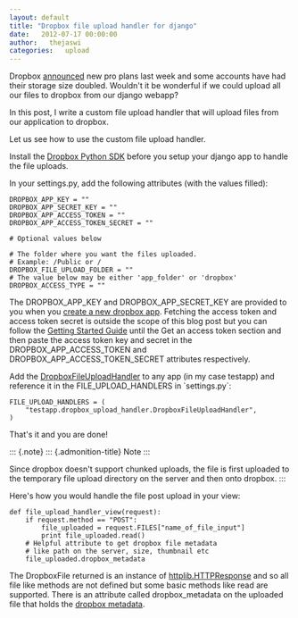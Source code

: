 ```yaml
---
layout: default
title: "Dropbox file upload handler for django"
date:   2012-07-17 00:00:00
author:   thejaswi
categories:   upload
---
```

Dropbox
[announced](http://blog.dropbox.com/index.php/new-dropbox-pro-plans/)
new pro plans last week and some accounts have had their storage size
doubled. Wouldn\'t it be wonderful if we could upload all our files to
dropbox from our django webapp?

In this post, I write a custom file upload handler that will upload
files from our application to dropbox.

Let us see how to use the custom file upload handler.

Install the [Dropbox Python
SDK](https://www.dropbox.com/developers/reference/sdk) before you setup
your django app to handle the file uploads.

In your settings.py, add the following attributes (with the values
filled):

    DROPBOX_APP_KEY = ""
    DROPBOX_APP_SECRET_KEY = ""
    DROPBOX_APP_ACCESS_TOKEN = ""
    DROPBOX_APP_ACCESS_TOKEN_SECRET = ""

    # Optional values below

    # The folder where you want the files uploaded.
    # Example: /Public or /
    DROPBOX_FILE_UPLOAD_FOLDER = ""
    # The value below may be either 'app_folder' or 'dropbox'
    DROPBOX_ACCESS_TYPE = ""

The DROPBOX\_APP\_KEY and DROPBOX\_APP\_SECRET\_KEY are provided to you
when you [create a new dropbox
app](https://www.dropbox.com/developers/apps). Fetching the access token
and access token secret is outside the scope of this blog post but you
can follow the [Getting Started
Guide](https://www.dropbox.com/developers/start/authentication#python)
until the Get an access token section and then paste the access token
key and secret in the DROPBOX\_APP\_ACCESS\_TOKEN and
DROPBOX\_APP\_ACCESS\_TOKEN\_SECRET attributes respectively.

Add the [DropboxFileUploadHandler](https://gist.github.com/3128835) to
any app (in my case testapp) and reference it in the
FILE\_UPLOAD\_HANDLERS in \`settings.py\`:

    FILE_UPLOAD_HANDLERS = (
        "testapp.dropbox_upload_handler.DropboxFileUploadHandler",
    )

That\'s it and you are done!

::: {.note}
::: {.admonition-title}
Note
:::

Since dropbox doesn\'t support chunked uploads, the file is first
uploaded to the temporary file upload directory on the server and then
onto dropbox.
:::

Here\'s how you would handle the file post upload in your view:

    def file_upload_handler_view(request):
        if request.method == "POST":
            file_uploaded = request.FILES["name_of_file_input"]
            print file_uploaded.read()
        # Helpful attribute to get dropbox file metadata
        # like path on the server, size, thumbnail etc
        file_uploaded.dropbox_metadata

The DropboxFile returned is an instance of
[httplib.HTTPResponse](http://docs.python.org/library/httplib.html?highlight=httplib#httplib.HTTPResponse)
and so all file like methods are not defined but some basic methods like
read are supported. There is an attribute called dropbox\_metadata on
the uploaded file that holds the [dropbox
metadata](https://www.dropbox.com/developers/reference/api#metadata-details).
